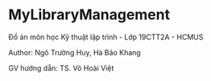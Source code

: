 # MyLibraryManagement
Đồ án môn học Kỹ thuật lập trình - Lớp 19CTT2A - HCMUS

Author: Ngô Trường Huy, Hà Bảo Khang

GV hướng dẫn: TS. Võ Hoài Việt
